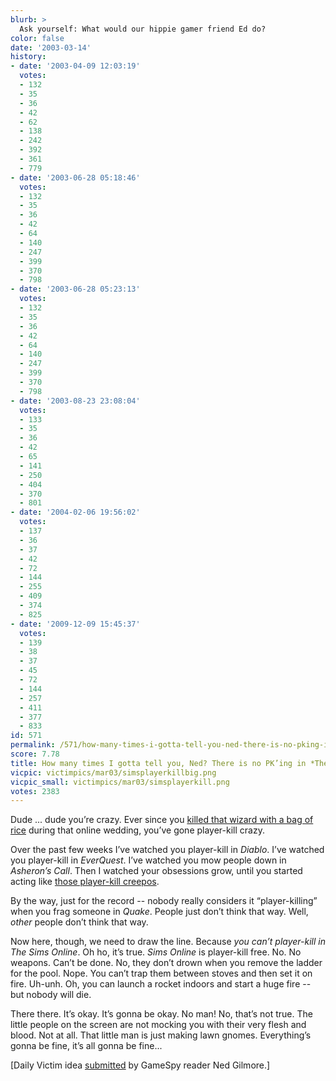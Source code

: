```yaml
---
blurb: >
  Ask yourself: What would our hippie gamer friend Ed do?
color: false
date: '2003-03-14'
history:
- date: '2003-04-09 12:03:19'
  votes:
  - 132
  - 35
  - 36
  - 42
  - 62
  - 138
  - 242
  - 392
  - 361
  - 779
- date: '2003-06-28 05:18:46'
  votes:
  - 132
  - 35
  - 36
  - 42
  - 64
  - 140
  - 247
  - 399
  - 370
  - 798
- date: '2003-06-28 05:23:13'
  votes:
  - 132
  - 35
  - 36
  - 42
  - 64
  - 140
  - 247
  - 399
  - 370
  - 798
- date: '2003-08-23 23:08:04'
  votes:
  - 133
  - 35
  - 36
  - 42
  - 65
  - 141
  - 250
  - 404
  - 370
  - 801
- date: '2004-02-06 19:56:02'
  votes:
  - 137
  - 36
  - 37
  - 42
  - 72
  - 144
  - 255
  - 409
  - 374
  - 825
- date: '2009-12-09 15:45:37'
  votes:
  - 139
  - 38
  - 37
  - 45
  - 72
  - 144
  - 257
  - 411
  - 377
  - 833
id: 571
permalink: /571/how-many-times-i-gotta-tell-you-ned-there-is-no-pking-in-the-sims-online/
score: 7.78
title: How many times I gotta tell you, Ned? There is no PK’ing in *The Sims Online*.
vicpic: victimpics/mar03/simsplayerkillbig.png
vicpic_small: victimpics/mar03/simsplayerkill.png
votes: 2383
---
```


Dude ... dude you’re crazy. Ever since you [killed that wizard with a
bag of rice](@/victim/546.md) during that online wedding, you’ve gone
player-kill crazy.

Over the past few weeks I’ve watched you player-kill in *Diablo*. I’ve
watched you player-kill in *EverQuest*. I’ve watched you mow people down
in *Asheron’s Call*. Then I watched your obsessions grow, until you
started acting like [those player-kill creepos](@/victim/324.md).

By the way, just for the record -- nobody really considers it
“player-killing” when you frag someone in *Quake*. People just don’t
think that way. Well, *other* people don’t think that way.

Now here, though, we need to draw the line. Because *you can’t
player-kill in The Sims Online*. Oh ho, it’s true. *Sims Online* is
player-kill free. No. No weapons. Can’t be done. No, they don’t drown
when you remove the ladder for the pool. Nope. You can’t trap them
between stoves and then set it on fire. Uh-unh. Oh, you can launch a
rocket indoors and start a huge fire -- but nobody will die.

There there. It’s okay. It’s gonna be okay. No man! No, that’s not true.
The little people on the screen are not mocking you with their very
flesh and blood. Not at all. That little man is just making lawn gnomes.
Everything’s gonna be fine, it’s all gonna be fine...

\[Daily Victim idea [submitted](mailto:feedback@gamespy.com) by GameSpy
reader Ned Gilmore.\]